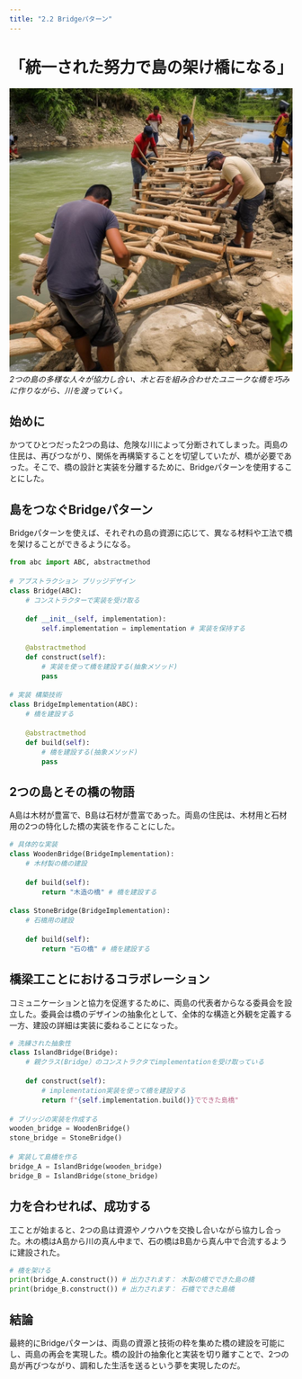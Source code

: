 ```yaml
---
title: "2.2 Bridgeパターン"
---
```


# 「統一された努力で島の架け橋になる」

![](/images/20230327_gof/A_diverse_group_of_people_from_two_islands_work_together.jpg)
*2つの島の多様な人々が協力し合い、木と石を組み合わせたユニークな橋を巧みに作りながら、川を渡っていく。*

## 始めに

かつてひとつだった2つの島は、危険な川によって分断されてしまった。両島の住民は、再びつながり、関係を再構築することを切望していたが、橋が必要であった。そこで、橋の設計と実装を分離するために、Bridgeパターンを使用することにした。

## 島をつなぐBridgeパターン

Bridgeパターンを使えば、それぞれの島の資源に応じて、異なる材料や工法で橋を架けることができるようになる。

```python
from abc import ABC, abstractmethod

# アブストラクション ブリッジデザイン
class Bridge(ABC):
    # コンストラクターで実装を受け取る

    def __init__(self, implementation):
        self.implementation = implementation # 実装を保持する

    @abstractmethod
    def construct(self):
        # 実装を使って橋を建設する(抽象メソッド)
        pass

# 実装 構築技術
class BridgeImplementation(ABC):
    # 橋を建設する

    @abstractmethod
    def build(self):
        # 橋を建設する(抽象メソッド)
        pass
```

## 2つの島とその橋の物語

A島は木材が豊富で、B島は石材が豊富であった。両島の住民は、木材用と石材用の2つの特化した橋の実装を作ることにした。

```python
# 具体的な実装
class WoodenBridge(BridgeImplementation):
    # 木材製の橋の建設

    def build(self):
        return "木造の橋" # 橋を建設する

class StoneBridge(BridgeImplementation):
    # 石橋用の建設

    def build(self):
        return "石の橋" # 橋を建設する
```

## 橋梁工ことにおけるコラボレーション

コミュニケーションと協力を促進するために、両島の代表者からなる委員会を設立した。委員会は橋のデザインの抽象化として、全体的な構造と外観を定義する一方、建設の詳細は実装に委ねることになった。

```python
# 洗練された抽象性
class IslandBridge(Bridge):
    # 親クラス(Bridge）のコンストラクタでimplementationを受け取っている

    def construct(self):
        # implementation実装を使って橋を建設する
        return f"{self.implementation.build()}でできた島橋"

# ブリッジの実装を作成する
wooden_bridge = WoodenBridge()
stone_bridge = StoneBridge()

# 実装して島橋を作る
bridge_A = IslandBridge(wooden_bridge)
bridge_B = IslandBridge(stone_bridge)
```

## 力を合わせれば、成功する

工ことが始まると、2つの島は資源やノウハウを交換し合いながら協力し合った。木の橋はA島から川の真ん中まで、石の橋はB島から真ん中で合流するように建設された。

```python
# 橋を架ける
print(bridge_A.construct()) # 出力されます： 木製の橋でできた島の橋
print(bridge_B.construct()) # 出力されます： 石橋でできた島橋
```

## 結論

最終的にBridgeパターンは、両島の資源と技術の粋を集めた橋の建設を可能にし、両島の再会を実現した。橋の設計の抽象化と実装を切り離すことで、2つの島が再びつながり、調和した生活を送るという夢を実現したのだ。